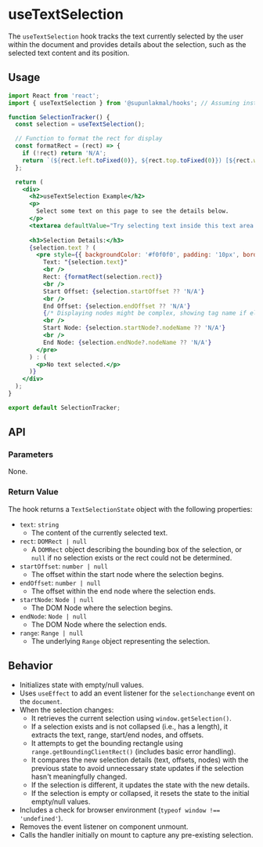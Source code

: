 # useTextSelection

The `useTextSelection` hook tracks the text currently selected by the user within the document and provides details about the selection, such as the selected text content and its position.

## Usage

```jsx
import React from 'react';
import { useTextSelection } from '@supunlakmal/hooks'; // Assuming installation

function SelectionTracker() {
  const selection = useTextSelection();

  // Function to format the rect for display
  const formatRect = (rect) => {
    if (!rect) return 'N/A';
    return `(${rect.left.toFixed(0)}, ${rect.top.toFixed(0)}) [${rect.width.toFixed(0)}x${rect.height.toFixed(0)}]`;
  };

  return (
    <div>
      <h2>useTextSelection Example</h2>
      <p>
        Select some text on this page to see the details below.
      </p>
      <textarea defaultValue="Try selecting text inside this text area as well." rows={3} style={{width: '90%', margin: '10px 0'}}/>
      
      <h3>Selection Details:</h3>
      {selection.text ? (
        <pre style={{ backgroundColor: '#f0f0f0', padding: '10px', border: '1px solid #ccc', whiteSpace: 'pre-wrap', wordBreak: 'break-word' }}>
          Text: "{selection.text}"
          <br />
          Rect: {formatRect(selection.rect)}
          <br />
          Start Offset: {selection.startOffset ?? 'N/A'}
          <br />
          End Offset: {selection.endOffset ?? 'N/A'}
          {/* Displaying nodes might be complex, showing tag name if element */}
          <br />
          Start Node: {selection.startNode?.nodeName ?? 'N/A'}
          <br />
          End Node: {selection.endNode?.nodeName ?? 'N/A'}
        </pre>
      ) : (
        <p>No text selected.</p>
      )}
    </div>
  );
}

export default SelectionTracker;

```

## API

### Parameters

None.

### Return Value

The hook returns a `TextSelectionState` object with the following properties:

-   `text`: `string`
    -   The content of the currently selected text.
-   `rect`: `DOMRect | null`
    -   A `DOMRect` object describing the bounding box of the selection, or `null` if no selection exists or the rect could not be determined.
-   `startOffset`: `number | null`
    -   The offset within the start node where the selection begins.
-   `endOffset`: `number | null`
    -   The offset within the end node where the selection ends.
-   `startNode`: `Node | null`
    -   The DOM Node where the selection begins.
-   `endNode`: `Node | null`
    -   The DOM Node where the selection ends.
-   `range`: `Range | null`
    -   The underlying `Range` object representing the selection.

## Behavior

-   Initializes state with empty/null values.
-   Uses `useEffect` to add an event listener for the `selectionchange` event on the `document`.
-   When the selection changes:
    -   It retrieves the current selection using `window.getSelection()`.
    -   If a selection exists and is not collapsed (i.e., has a length), it extracts the text, range, start/end nodes, and offsets.
    -   It attempts to get the bounding rectangle using `range.getBoundingClientRect()` (includes basic error handling).
    -   It compares the new selection details (text, offsets, nodes) with the previous state to avoid unnecessary state updates if the selection hasn't meaningfully changed.
    -   If the selection is different, it updates the state with the new details.
    -   If the selection is empty or collapsed, it resets the state to the initial empty/null values.
-   Includes a check for browser environment (`typeof window !== 'undefined'`).
-   Removes the event listener on component unmount.
-   Calls the handler initially on mount to capture any pre-existing selection.
